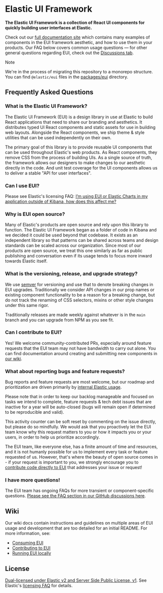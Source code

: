 <img src="https://repository-images.githubusercontent.com/107422373/b6180480-a1d7-11eb-8a3c-902086232aa7" alt="" />

# Elastic UI Framework

**The Elastic UI Framework is a collection of React UI components for quickly building user interfaces at Elastic.**

Check out our [full documentation site][docs] which contains many examples of components in the EUI framework aesthetic, and how to use them in your products. Our FAQ below covers common usage questions — for other general questions regarding EUI, check out the [Discussions tab](https://github.com/elastic/eui/discussions).

> [!NOTE]
> We're in the process of migrating this repository to a monorepo structure. You can find `@elastic/eui` files in the [packages/eui](https://github.com/elastic/eui/tree/main/packages/eui) directory.

## Frequently Asked Questions

### What is the Elastic UI Framework?

The Elastic UI Framework (EUI) is a design library in use at Elastic to build React applications that need to share our branding and aesthetics. It distributes typed UI React components and static assets for use in building web layouts. Alongside the React components, we ship theme & style utilities that can be used independently on their own.

The primary goal of this library is to provide reusable UI components that can be used throughout Elastic's web products. As React components, they remove CSS from the process of building UIs. As a single source of truth, the framework allows our designers to make changes to our aesthetic directly in the code. And unit test coverage for the UI components allows us to deliver a stable "API for user interfaces".

### Can I use EUI?

Please see Elastic's licensing FAQ: [I’m using EUI or Elastic Charts in my application outside of Kibana, how does this affect me?][licensing-faq]

### Why is EUI open source?

Many of Elastic's products are open source and rely upon this library to function. The Elastic UI Framework began as a folder of code in Kibana and we decided it could be used beyond that codebase. It exists as an independent library so that patterns can be shared across teams and design standards can be scaled across our organization. Since most of our products are open source, we treat this one similarly as far as public publishing and conversation even if its usage tends to focus more inward towards Elastic itself.

### What is the versioning, release, and upgrade strategy?

We use [semver](https://semver.org/) for versioning and use that to denote breaking changes in EUI upgrades. Traditionally we consider API changes in our prop names or existing component functionality to be a reason for a breaking change, but do not track the renaming of CSS selectors, mixins or other style changes under this same rigor.

Traditionally releases are made weekly against whatever is in the `main` branch and you can upgrade from NPM as you see fit.

### Can I contribute to EUI?

Yes! We welcome community-contributed PRs, especially around feature requests that the EUI team may not have bandwidth to carry out alone. You can find documentation around creating and submitting new components in [our wiki](wiki/contributing-to-eui/).

### What about reporting bugs and feature requests?

Bug reports and feature requests are most welcome, but our roadmap and prioritization are driven primarily by [internal Elastic usage](wiki/contributing-to-eui#how-we-assign-work-and-define-our-roadmap).

Please note that in order to keep our backlog manageable and focused on tasks we intend to complete, feature requests & tech debt issues that are inactive for a year will be auto-closed (bugs will remain open if determined to be reproducible and valid).

This activity counter can be soft reset by commenting on the issue directly, but please do so mindfully. We would ask that you proactively let the EUI team know why this request matters to you or how it impacts you or your users, in order to help us prioritize accordingly.

The EUI team, like everyone else, has a finite amount of time and resources, and it is not humanly possible for us to implement every task or feature requested of us. However, that's where the beauty of open source comes in - if your request is important to you, we strongly encourage you to [contribute code directly to EUI](wiki/contributing-to-eui/) that addresses your issue or request!

### I have more questions!

The EUI team has ongoing FAQs for more transient or component-specific questions. [Please see the FAQ section in our GitHub discussions here](https://github.com/elastic/eui/discussions/categories/faq).

## Wiki

Our wiki docs contain instructions and guidelines on multiple areas of EUI usage and development that are too detailed for an initial README. For more information, see:

- [Consuming EUI](wiki/consuming-eui)
- [Contributing to EUI](wiki/contributing-to-eui/)
- [Running EUI locally](wiki/contributing-to-eui/running-eui-locally.md)

## License

[Dual-licensed under Elastic v2 and Server Side Public License, v1][license]. See Elastic's [licensing FAQ][licensing-faq] for details.

[license]: LICENSE.txt
[licensing-faq]: https://www.elastic.co/pricing/faq/licensing#im-using-eui-or-elastic-charts-in-my-application-outside-of-kibana-how-does-this-affect-me
[docs]: https://elastic.github.io/eui/
